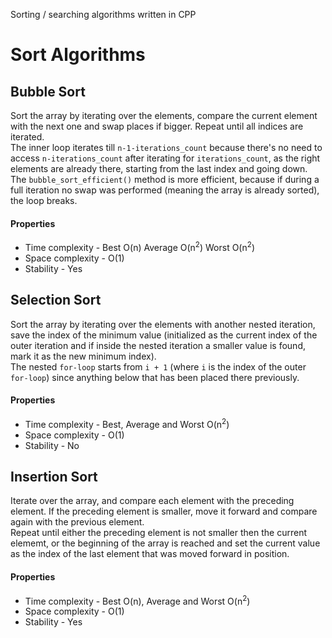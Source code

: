 Sorting / searching algorithms written in CPP

# Sort Algorithms

## Bubble Sort

Sort the array by iterating over the elements, compare the current element with the next one and swap places if bigger. Repeat until all indices are iterated.
<br>The inner loop iterates till `n-1-iterations_count` because there's no need to access `n-iterations_count` after iterating for `iterations_count`, as the right elements are already there, starting from the last index and going down.<br>The `bubble_sort_efficient()` method is more efficient, because if during a full iteration no swap was performed (meaning the array is already sorted), the loop breaks.

#### Properties
* Time complexity - Best O(n) Average O(n<sup>2</sup>) Worst O(n<sup>2</sup>)
* Space complexity - O(1)
* Stability - Yes

## Selection Sort

Sort the array by iterating over the elements with another nested iteration, save the index of the minimum value (initialized as the current index of the outer iteration and if inside the nested iteration a smaller value is found, mark it as the new minimum index).<br>The nested `for-loop` starts from `i + 1` (where `i` is the index of the outer `for-loop`) since anything below that has been placed there previously.

#### Properties
* Time complexity - Best, Average and Worst O(n<sup>2</sup>)
* Space complexity - O(1)
* Stability - No

## Insertion Sort

Iterate over the array, and compare each element with the preceding element. If the preceding element is smaller, move it forward and compare again with the previous element.<br>Repeat until either the preceding element is not smaller then the current elememt, or the beginning of the array is reached and set the current value as the index of the last element that was moved forward in position.

#### Properties
* Time complexity - Best O(n), Average and Worst O(n<sup>2</sup>)
* Space complexity - O(1)
* Stability - Yes
